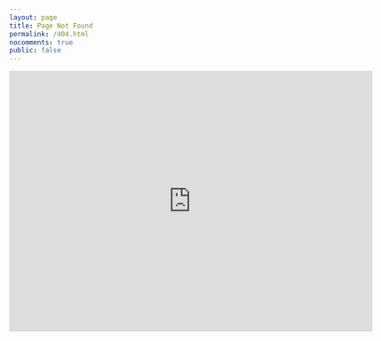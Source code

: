 ```yaml
---
layout: page
title: Page Not Found
permalink: /404.html
nocomments: true
public: false
---
```

<iframe scrolling='no' frameborder='0' src='http://yibo.iyiyun.com/Home/Distribute/ad404/key/1138392' width='654' height='470' style='display:block; margin:0 auto;'></iframe>